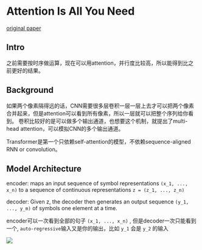 # Attention Is All You Need

[original paper](https://arxiv.org/abs/1706.03762)

## Intro

之前需要按时序做运算，现在可以用attention，并行度比较高，所以能得到比之前更好的结果。

## Background

如果两个像素隔得远的话，CNN需要很多层卷积一层一层上去才可以把两个像素合并起来，但是attention可以看到所有像素，所以一层就可以把整个序列给你看到。
卷积比较好的是可以做多个输出通道，也想要这个机制，就提出了multi-head attention，可以模拟CNN的多个输出通道。

Transformer是第一个只依赖self-attention的模型，不依赖sequence-aligned RNN or convolution。

## Model Architecture

encoder: maps an input sequence of symbol representations `(x_1, ..., x_n)` to a sequence of continuous representations `z = (z_1, ..., z_n)`

decoder:  Given z, the decoder then generates an output sequence `(y_1, ..., y_m)` of symbols one element at a time.

encoder可以一次看到全部的句子 `(x_1, ..., x_n)` , 但是decoder一次只能看到一个, `auto-regressive`输入又是你的输出，比如 `y_1` 会是 `y_2` 的输入

![](https://res.cloudinary.com/diuxkoxa8/image/upload/v1716615233/Screen_Shot_2024-05-25_at_1.28.22_PM_yznyz5.png)
